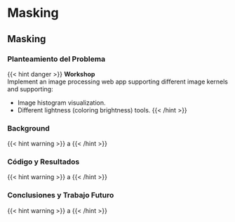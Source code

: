 # Masking

## Masking

### Planteamiento del Problema

{{< hint danger >}}
**Workshop**  
Implement an image processing web app supporting different image kernels and supporting:
* Image histogram visualization.
* Different lightness (coloring brightness) tools.
{{< /hint >}}

### Background

{{< hint warning >}}
a
{{< /hint >}}

### Código y Resultados

{{< hint warning >}}
a
{{< /hint >}}

### Conclusiones y Trabajo Futuro

{{< hint warning >}}
a
{{< /hint >}}